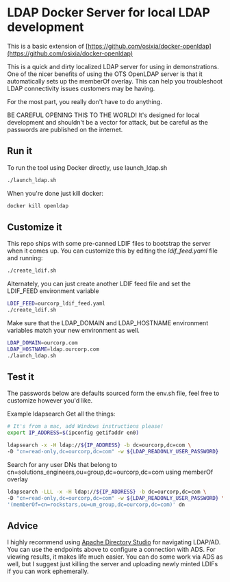 # LDAP Docker Server for local LDAP development

This is a basic extension of [https://github.com/osixia/docker-openldap](https://github.com/osixia/docker-openldap)

This is a quick and dirty localized LDAP server for using in demonstrations. One of the nicer benefits of using the OTS OpenLDAP server is that it automatically sets up the memberOf overlay.   This can help you troubleshoot LDAP connectivity issues customers may be having.

For the most part, you really don't have to do anything.

BE CAREFUL OPENING THIS TO THE WORLD!  It's designed for local development and shouldn't be a vector for attack, but be careful as the passwords are published on the internet.

## Run it

To run the tool using Docker directly, use launch_ldap.sh

``` bash
./launch_ldap.sh
```

When you're done just kill docker:

``` bash
docker kill openldap
```

## Customize it

This repo ships with some pre-canned LDIF files to bootstrap the server when it comes up.   You can customize this by editing the *ldif_feed.yaml* file and running:

``` bash
./create_ldif.sh
```

Alternately, you can just create another LDIF feed file and set the LDIF_FEED environment variable

``` bash
LDIF_FEED=ourcorp_ldif_feed.yaml
./create_ldif.sh
```

Make sure that the LDAP_DOMAIN and LDAP_HOSTNAME environment variables match your new environment as well.

``` bash
LDAP_DOMAIN=ourcorp.com
LDAP_HOSTNAME=ldap.ourcorp.com
./launch_ldap.sh
```

## Test it

The passwords below are defaults sourced form the env.sh file, feel free to customize however you'd like.

Example ldapsearch
Get all the things:

``` bash
# It's from a mac, add Windows instructions please!
export IP_ADDRESS=$(ipconfig getifaddr en0)

ldapsearch -x -H ldap://${IP_ADDRESS} -b dc=ourcorp,dc=com \
-D "cn=read-only,dc=ourcorp,dc=com" -w ${LDAP_READONLY_USER_PASSWORD}
```

Search for any user DNs that belong to cn=solutions_engineers,ou=group,dc=ourcorp,dc=com using memberOf overlay

``` bash
ldapsearch -LLL -x -H ldap://${IP_ADDRESS} -b dc=ourcorp,dc=com \
-D "cn=read-only,dc=ourcorp,dc=com" -w ${LDAP_READONLY_USER_PASSWORD} \
'(memberOf=cn=rockstars,ou=um_group,dc=ourcorp,dc=com)' dn
```

## Advice

I highly recommend using [Apache Directory Studio](https://directory.apache.org/studio/) for navigating LDAP/AD.   You can use the endpoints above to configure a connection with ADS.   For viewing results, it makes life much easier.   You can do some work via ADS as well, but I suggest just killing the server and uploading newly minted LDIFs if you can work ephemerally.
